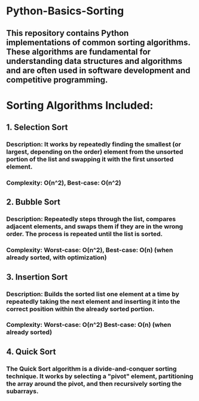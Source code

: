# Python-Basics-Sorting
## This repository contains Python implementations of common sorting algorithms. These algorithms are fundamental for understanding data structures and algorithms and are often used in software development and competitive programming.

# Sorting Algorithms Included:
## 1. Selection Sort 
### Description: It works by repeatedly finding the smallest (or largest, depending on the order) element from the unsorted portion of the list and swapping it with the first unsorted element. 
### Complexity: O(n^2), Best-case: O(n^2)

## 2. Bubble Sort
### Description: Repeatedly steps through the list, compares adjacent elements, and swaps them if they are in the wrong order. The process is repeated until the list is sorted.
### Complexity: Worst-case: O(n^2), Best-case: O(n) (when already sorted, with optimization)

## 3. Insertion Sort
### Description: Builds the sorted list one element at a time by repeatedly taking the next element and inserting it into the correct position within the already sorted portion.
### Complexity: Worst-case: O(n^2) Best-case: O(n) (when already sorted)

## 4. Quick Sort
### The Quick Sort algorithm is a divide-and-conquer sorting technique. It works by selecting a "pivot" element, partitioning the array around the pivot, and then recursively sorting the subarrays.



